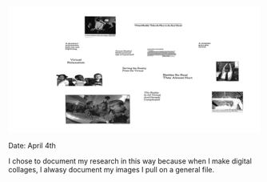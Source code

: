 ![Research](researchmethods.jpg)

Date: April 4th

I chose to document my research in this way because when I make digital collages, I alwasy document my images I pull on a general file. 
